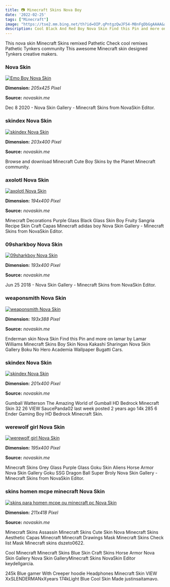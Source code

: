 ```yaml
---
title: 📷 Minecraft Skins Nova Boy
date: '2022-02-25'
tags: ["Minecraft"]
image: "https://tse2.mm.bing.net/th?id=OIP.qPntgzQwJF54-M8nFgDbGgAAAA&amp;pid=15.1"
description: Cool Black And Red Boy Nova Skin Find this Pin and more on Maga by Мага Мохаммедов Minecraft Character Skins Minecraft Skins Red Minecraft Skin
---
```




This nova skin Minecraft Skins remixed Pathetic Check cool remixes Pathetic Tynkers community This awesome Minecraft skin designed Tynkers creative makers.



###  Nova Skin

[![Emo Boy  Nova Skin](https://lh3.googleusercontent.com/D9KOpvZnRTiG2whPH17T7rFCwGeZuf_NnFzh0PmteNTGpcwqqxfTehss7N4Zq4GXVks3vzS-OyZhU5E1HSwI=s500)](https://lh3.googleusercontent.com/D9KOpvZnRTiG2whPH17T7rFCwGeZuf_NnFzh0PmteNTGpcwqqxfTehss7N4Zq4GXVks3vzS-OyZhU5E1HSwI=s500)


**Dimension:** _205x425 Pixel_ 

**Source:** _novaskin.me_ 


Dec 8 2020 - Nova Skin Gallery - Minecraft Skins from NovaSkin Editor.


### skindex Nova Skin

[![skindex  Nova Skin](https://lh3.googleusercontent.com/C-AqTIWTt7nq7HiensH-4PdOAbAna72wzBTd7UpBsX7BkUilUDaYaX3cDrnAQrEaOMzww4XqLFppfSYUzQSZZg=s400)](https://lh3.googleusercontent.com/C-AqTIWTt7nq7HiensH-4PdOAbAna72wzBTd7UpBsX7BkUilUDaYaX3cDrnAQrEaOMzww4XqLFppfSYUzQSZZg=s400)


**Dimension:** _203x400 Pixel_ 

**Source:** _novaskin.me_ 


Browse and download Minecraft Cute Boy Skins by the Planet Minecraft community.


### axolotl Nova Skin

[![axolotl  Nova Skin](https://lh3.googleusercontent.com/0ol4zH4Ni34Y9IkKbEp3jAPvBrurVIxbFyLlWDJot6wOg3NtHuNiNqUKaZA9m8QzyD-HYai6YM7I3XF3rG6DoTUWMsEiU2BhSQ=s400)](https://lh3.googleusercontent.com/0ol4zH4Ni34Y9IkKbEp3jAPvBrurVIxbFyLlWDJot6wOg3NtHuNiNqUKaZA9m8QzyD-HYai6YM7I3XF3rG6DoTUWMsEiU2BhSQ=s400)


**Dimension:** _194x400 Pixel_ 

**Source:** _novaskin.me_ 


Minecraft Decorations Purple Glass Black Glass Skin Boy Fruity Sangria Recipe Skin Craft Capas Minecraft adidas boy Nova Skin Gallery - Minecraft Skins from NovaSkin Editor.


### 09sharkboy Nova Skin

[![09sharkboy  Nova Skin](https://lh3.googleusercontent.com/zg17liVSgwbBYosUFLZZVzcbUVEeMVoQ_H2DMhRDGCYTdpYM1hvKV9hSTBpggRunBrDxOwlXlqvkO6NjnrlRgQ=s400)](https://lh3.googleusercontent.com/zg17liVSgwbBYosUFLZZVzcbUVEeMVoQ_H2DMhRDGCYTdpYM1hvKV9hSTBpggRunBrDxOwlXlqvkO6NjnrlRgQ=s400)


**Dimension:** _193x400 Pixel_ 

**Source:** _novaskin.me_ 


Jun 25 2018 - Nova Skin Gallery - Minecraft Skins from NovaSkin Editor.


### weaponsmith Nova Skin

[![weaponsmith  Nova Skin](https://lh3.googleusercontent.com/NoNiqzff4WxeQMr09Jz-Et0TBb2EePI4xW6OyRMUWo311IUb4kdw77RPLocVJAarEKwSgc4x9ZqfIsHmF5cc=s400)](https://lh3.googleusercontent.com/NoNiqzff4WxeQMr09Jz-Et0TBb2EePI4xW6OyRMUWo311IUb4kdw77RPLocVJAarEKwSgc4x9ZqfIsHmF5cc=s400)


**Dimension:** _193x388 Pixel_ 

**Source:** _novaskin.me_ 


Enderman skin Nova Skin Find this Pin and more on lamar by Lamar Williams Minecraft Skins Boy Skin Nova Kakashi Sharingan Nova Skin Gallery Boku No Hero Academia Wallpaper Bugatti Cars.


### skindex Nova Skin

[![skindex  Nova Skin](https://lh3.googleusercontent.com/uruOvNuR8QjOq7TP0IoFgVr58cWYzl59IlSfui9loArv_YmqYRKFvrp7V_AdUqqThFpQVULFyuJK-S_GiDvU=s400)](https://lh3.googleusercontent.com/uruOvNuR8QjOq7TP0IoFgVr58cWYzl59IlSfui9loArv_YmqYRKFvrp7V_AdUqqThFpQVULFyuJK-S_GiDvU=s400)


**Dimension:** _201x400 Pixel_ 

**Source:** _novaskin.me_ 


Gumball Watterson The Amazing World of Gumball HD Bedrock Minecraft Skin 32 26 VIEW SaucePanda02 last week posted 2 years ago 14k 285 6 Ender Gaming Boy HD Bedrock Minecraft Skin.


### werewolf girl Nova Skin

[![werewolf girl  Nova Skin](https://lh3.googleusercontent.com/M_39FtxuXPnLxQf7oDl-Prnz0BOZTvhj1nmYReIr6gA8Bm267vFkgKvvnRNKBwRwUf8LuxUJA7SUokdCKpRRMQ=s400)](https://lh3.googleusercontent.com/M_39FtxuXPnLxQf7oDl-Prnz0BOZTvhj1nmYReIr6gA8Bm267vFkgKvvnRNKBwRwUf8LuxUJA7SUokdCKpRRMQ=s400)


**Dimension:** _195x400 Pixel_ 

**Source:** _novaskin.me_ 


Minecraft Skins Grey Glass Purple Glass Goku Skin Aliens Horse Armor Nova Skin Gallery Goku SSG Dragon Ball Super Broly Nova Skin Gallery - Minecraft Skins from NovaSkin Editor.


### skins homen mcpe minecraft Nova Skin

[![skins para homen mcpe ou minecraft pc  Nova Skin](https://lh3.googleusercontent.com/UKXLsSVWLpYp2WwFD-qGNO0eiiZqdOgb8mGAEB4Ia772gPkimRZX1nSxpjzbLRTD9wQo-PW8VvA5LH6vTU_etg)](https://lh3.googleusercontent.com/UKXLsSVWLpYp2WwFD-qGNO0eiiZqdOgb8mGAEB4Ia772gPkimRZX1nSxpjzbLRTD9wQo-PW8VvA5LH6vTU_etg)


**Dimension:** _211x418 Pixel_ 

**Source:** _novaskin.me_ 



Minecraft Skins Assassin Minecraft Skins Cute Skin Nova Minecraft Skins Aesthetic Capas Minecraft Minecraft Drawings Mask Minecraft Skins Check list Mask Minecraft skins dszeto0622.


Cool Minecraft Minecraft Skins Blue Skin Craft Skins Horse Armor Nova Skin Gallery Nova Skin GalleryMinecraft Skins NovaSkin Editor keydellgarcia.


245k Blue gamer With Creeper hoodie Headphones Minecraft Skin VIEW XxSLENDERMANxXyears 174kLight Blue Cool Skin Made justinsaitamavo.




